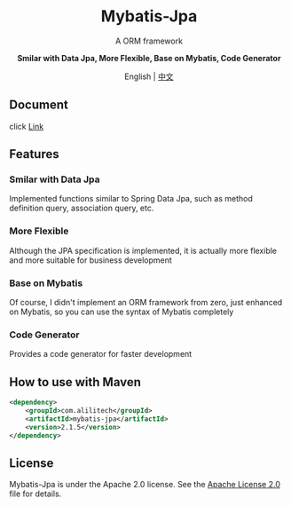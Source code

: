 <h1 align="center">Mybatis-Jpa</h1>
<p align="center">A ORM framework</p>
<p align="center"><b>Smilar with Data Jpa, More Flexible, Base on Mybatis,  Code Generator</b></p>
<p align="center">English | <a href="https://github.com/zhouxx/mybatis-jpa-parent/blob/master/README-zh.md">中文</a></p>

## Document

click [Link](https://zhouxx.github.io/mybatis-jpa-parent/ )

## Features

### Smilar with Data Jpa

Implemented functions similar to Spring Data Jpa, such as method definition query, association query, etc.

### More Flexible

Although the JPA specification is implemented, it is actually more flexible and more suitable for business development

### Base on Mybatis

Of course, I didn't implement an ORM framework from zero, just enhanced on Mybatis, so you can use the syntax of Mybatis completely

### Code Generator

Provides a code generator for faster development

## How to use with Maven

```xml
<dependency>
    <groupId>com.alilitech</groupId>
    <artifactId>mybatis-jpa</artifactId>
    <version>2.1.5</version>
</dependency>
```

## License

Mybatis-Jpa is under the Apache 2.0 license. See the [Apache License 2.0](http://www.apache.org/licenses/LICENSE-2.0) file for details.
